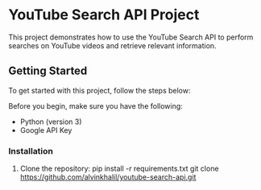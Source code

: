 # YouTube Search API Project

This project demonstrates how to use the YouTube Search API to perform searches on YouTube videos and retrieve relevant information.

## Getting Started

To get started with this project, follow the steps below:

Before you begin, make sure you have the following:

- Python (version 3)
- Google API Key

### Installation

1. Clone the repository:
   pip install -r requirements.txt
   git clone https://github.com/alvinkhalil/youtube-search-api.git
   
